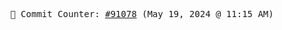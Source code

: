 <p align="center">
    <samp>
        📮 Commit Counter: <a href="https://github.com/Javascript-void0/Javascript-void0/commits/main">#91078</a> (May 19, 2024 @ 11:15 AM)
    </samp>
</p>